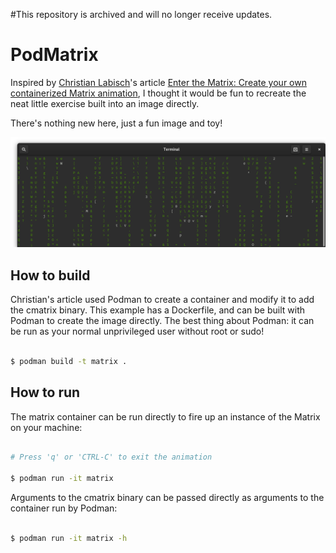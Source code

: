 #This repository is archived and will no longer receive updates.

# PodMatrix

Inspired by [Christian Labisch](https://www.redhat.com/sysadmin/users/christian-labisch)'s article [Enter the Matrix: Create your own containerized Matrix animation](https://www.redhat.com/sysadmin/containerized-matrix-animation), I thought it would be fun to recreate the neat little exercise built into an image directly.

There's nothing new here, just a fun image and toy!

![Matrix in a Terminal](/img/matrix.png)

## How to build

Christian's article used Podman to create a container and modify it to add the cmatrix binary.  This example has a Dockerfile, and can be built with Podman to create the image directly.  The best thing about Podman: it can be run as your normal unprivileged user without root or sudo!

```bash

$ podman build -t matrix .

```

## How to run

The matrix container can be run directly to fire up an instance of the Matrix on your machine:


```bash

# Press 'q' or 'CTRL-C' to exit the animation

$ podman run -it matrix

```

Arguments to the cmatrix binary can be passed directly as arguments to the container run by Podman:

```bash

$ podman run -it matrix -h

```


